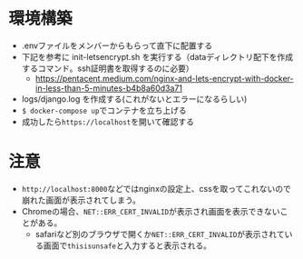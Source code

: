 # 環境構築
- .envファイルをメンバーからもらって直下に配置する  
- 下記を参考に init-letsencrypt.sh を実行する（dataディレクトリ配下を作成するコマンド。ssh証明書を取得するのに必要）
  - https://pentacent.medium.com/nginx-and-lets-encrypt-with-docker-in-less-than-5-minutes-b4b8a60d3a71
- logs/django.log を作成する(これがないとエラーになるらしい)
- `$ docker-compose up`でコンテナを立ち上げる
- 成功したら`https://localhost`を開いて確認する

# 注意
- `http://localhost:8000`などではnginxの設定上、cssを取ってこれないので崩れた画面が表示されてしまう。
- Chromeの場合、`NET::ERR_CERT_INVALID`が表示され画面を表示できないことがある。
  - safariなど別のブラウザで開くか`NET::ERR_CERT_INVALID`が表示されている画面で`thisisunsafe`と入力すると表示される。

